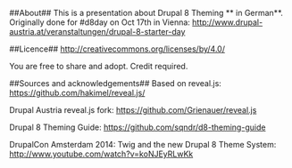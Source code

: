 ##About##
This is a presentation about Drupal 8 Theming ** in German**. Originally done for #d8day on Oct 17th in Vienna: http://www.drupal-austria.at/veranstaltungen/drupal-8-starter-day

##Licence##
http://creativecommons.org/licenses/by/4.0/

You are free to share and adopt. Credit required.

##Sources and acknowledgements##
Based on reveal.js: https://github.com/hakimel/reveal.js/

Drupal Austria reveal.js fork: https://github.com/Grienauer/reveal.js

Drupal 8 Theming Guide: https://github.com/sqndr/d8-theming-guide

DrupalCon Amsterdam 2014: Twig and the new Drupal 8 Theme System: http://www.youtube.com/watch?v=koNJEyRLwKk